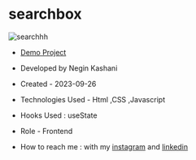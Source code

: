 # searchbox
![searchhh](https://github.com/NeginKashani/searchbox/assets/109550062/b7c9cdf0-81ce-4f70-b933-db60fbe00e9f)

- [Demo Project](https://neginkashani.github.io/searchbox/)

- Developed by Negin Kashani

- Created - 2023-09-26

- Technologies Used - Html ,CSS ,Javascript

- Hooks Used : useState 

- Role - Frontend

- How to reach me : with my [instagram](https://instagram.com/negin_kashweb?igshid=NTc4MTIwNjQ2YQ==
) and [linkedin](https://www.linkedin.com/in/negin-kashani-567840b8)
